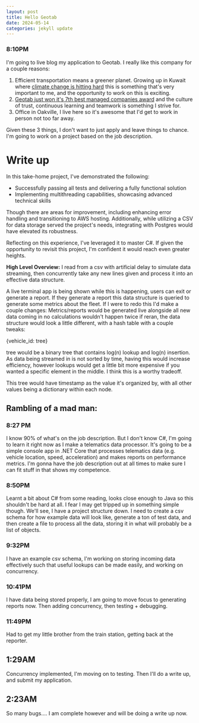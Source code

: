 ```yaml
---
layout: post
title: Hello Geotab
date: 2024-05-14
categories: jekyll update
---
```

### 8:10PM
I'm going to live blog my application to Geotab. I really like this company for a couple reasons: 
1. Efficient transportation means a greener planet. Growing up in Kuwait where [climate change is hitting hard](https://youtu.be/UbYCEjbWBFs) this is something that's very important to me, and the opportunity to work on this is exciting.
2. [Geotab just won it's 7th best managed companies award](https://www.geotab.com/press-release/2024-canada-best-managed-companies/) and the culture of trust, continuous learning and teamwork is something I strive for.
3. Office in Oakville, I live here so it's awesome that I'd get to work in person not too far away.

Given these 3 things, I don't want to just apply and leave things to chance. I'm going to work on a project based on the job description.
# Write up
In this take-home project, I've demonstrated the following:
- Successfully passing all tests and delivering a fully functional solution
- Implementing multithreading capabilities, showcasing advanced technical skills

Though there are areas for improvement, including enhancing error handling and transitioning to AWS hosting. Additionally, while utilizing a CSV for data storage served the project's needs, integrating with Postgres would have elevated its robustness.

Reflecting on this experience, I've leveraged it to master C#. If given the opportunity to revisit this project, I'm confident it would reach even greater heights.

**High Level Overview:**
I read from a csv with artificial delay to simulate data streaming, then concurrently take any new lines given and process it into an effective data structure.

A live terminal app is being shown while this is happening, users can exit or generate a report. If they generate a report this data structure is queried to generate some metrics about the fleet. If I were to redo this I'd make a couple changes: Metrics/reports would be generated live alongside all new data coming in no calculations wouldn't happen twice if reran, the data structure would look a little different, with a hash table with a couple tweaks:

{vehicle_id: tree}

tree would be a binary tree that contains log(n) lookup and log(n) insertion. As data being streamed in is not sorted by time, having this would increase efficiency, however lookups would get a little bit more expensive if you wanted a specific element in the middle. I think this is a worthy tradeoff.

This tree would have timestamp as the value it's organized by, with all other values being a dictionary within each node.
## Rambling of a mad man:
### 8:27 PM
I know 90% of what's on the job description. But I don't know C#, I'm going to learn it right now as I make a telematics data processor. It's going to be a simple console app in .NET Core that processes telematics data (e.g. vehicle location, speed, acceleration) and makes reports on performance metrics. I'm gonna have the job description out at all times to make sure I can fit stuff in that shows my competence.

### 8:50PM
Learnt a bit about C# from some reading, looks close enough to Java so this shouldn't be hard at all. I fear I may get tripped up in something simple though. We'll see, I have a project structure down. I need to create a csv schema for how example data will look like, generate a ton of test data, and then create a file to process all the data, storing it in what will probably be a list of objects.
### 9:32PM
I have an example csv schema, I'm working on storing incoming data effectively such that useful lookups can be made easily, and working on concurrency.
### 10:41PM
I have data being stored properly, I am going to move focus to generating reports now. Then adding concurrency, then testing + debugging.
### 11:49PM
Had to get my little brother from the train station, getting back at the reporter.
## 1:29AM
Concurrency implemented, I'm moving on to testing. Then I'll do a write up, and submit my application.
## 2:23AM
So many bugs.... I am complete however and will be doing a write up now.